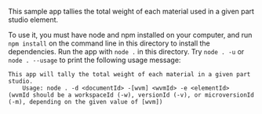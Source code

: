 This sample app tallies the total weight of each material used in a given part studio element.

To use it, you must have node and npm installed on your computer, and run `npm install` on the command line in this directory to install the dependencies.  Run the app with `node .` in this directory.  Try `node . -u` or `node . --usage` to print the following usage message:

`This app will tally the total weight of each material in a given part studio.`  
`    Usage: node . -d <documentId> -[wvm] <wvmId> -e <elementId>`  
`(wvmId should be a workspaceId (-w), versionId (-v), or microversionId (-m), depending on the given value of [wvm])`